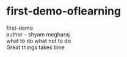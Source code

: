 # first-demo-oflearning
first-demo
<br>
author - shyam megharaj
<br>
what to do what not to do
<br>
Great things takes time
